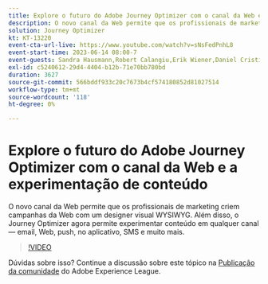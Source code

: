 ```yaml
---
title: Explore o futuro do Adobe Journey Optimizer com o canal da Web e a experimentação de conteúdo
description: O novo canal da Web permite que os profissionais de marketing criem campanhas da Web com um designer visual WYSIWYG. Além disso, o Journey Optimizer agora permite experimentar conteúdo em qualquer canal — email, Web, push, no aplicativo, SMS e muito mais.
solution: Journey Optimizer
kt: KT-13220
event-cta-url-live: https://www.youtube.com/watch?v=sNsFedPnhL8
event-start-time: 2023-06-14 08:00-7
event-guests: Sandra Hausmann,Robert Calangiu,Erik Wiener,Daniel Cristian Popescu
exl-id: c5240612-29d4-4404-b12b-71e70bb780bd
duration: 3627
source-git-commit: 566bddf933c20c7673b4cf574180852d81027514
workflow-type: tm+mt
source-wordcount: '118'
ht-degree: 0%

---
```


# Explore o futuro do Adobe Journey Optimizer com o canal da Web e a experimentação de conteúdo

O novo canal da Web permite que os profissionais de marketing criem campanhas da Web com um designer visual WYSIWYG. Além disso, o Journey Optimizer agora permite experimentar conteúdo em qualquer canal — email, Web, push, no aplicativo, SMS e muito mais.

>[!VIDEO](https://video.tv.adobe.com/v/3420129/?learn=on)

Dúvidas sobre isso? Continue a discussão sobre este tópico na [Publicação da comunidade](https://experienceleaguecommunities.adobe.com/t5/journey-optimizer-discussions/experience-league-live-post-session-discussion-explore-the/m-p/599366?profile.language=pt#M121) do Adobe Experience League.
